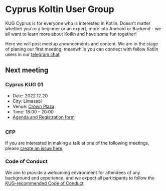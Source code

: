 # Cyprus Koltin User Group
KUG Cyprus is for everyone who is interested in Kotlin. Doesn't matter whether you're a beginner or an expert, more into Android or Backend - we all want to learn more about Kotlin and have some fun together! 

Here we will post meetup anouncements and content. We are in the stage of planing our first meeting, meanwhile you can connect with fellow Kotlin users in our [telegram chat](https://t.me/kug_cy). 

## Next meeting

### Cyprus KUG 01
- Date: 2022.12.20
- City: Limassol
- Venue: [Crown Plaza](https://goo.gl/maps/J5XkCB41mr3yFysAA)
- Time: 18:00 - 20:00
- [Agenda and Registration form](https://www.eventbrite.com/e/cyprus-kotlin-user-group-meetup-2012-tickets-478030140017)

## 

### CFP
If you are interested in making a talk at one of the following meetings, please [create an issue here](https://github.com/Cyprus-Kotlin-User-Group/Cyprus-KUG/issues/new?assignees=oldtuna&labels=talk+proposal&template=talk-proposal.md&title=).

### Code of Conduct
We aim to provide a welcoming environment for attendees of any background and experience, and we expect all participants to follow the [KUG-recommended Code of Conduct](https://github.com/jetbrains#code-of-conduct).
